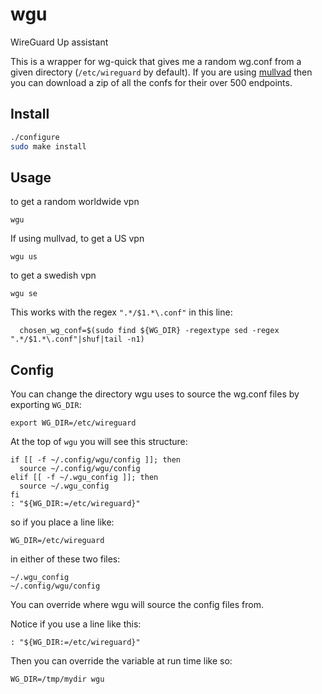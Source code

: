 # wgu
WireGuard Up assistant

This is a wrapper for wg-quick that gives me a random wg.conf from a given directory (`/etc/wireguard` by default).  If you are using [mullvad](https://mullvad.net/) then you can download a zip of all the confs for their over 500 endpoints.

## Install

 ```sh
./configure
sudo make install
```

## Usage

to get a random worldwide vpn

```
wgu
```

If using mullvad, to get a US vpn

```
wgu us
```

to get a swedish vpn

```
wgu se
```

This works with the regex `".*/$1.*\.conf"` in this line:

```
  chosen_wg_conf=$(sudo find ${WG_DIR} -regextype sed -regex ".*/$1.*\.conf"|shuf|tail -n1)
```

## Config

You can change the directory wgu uses to source the wg.conf files by exporting `WG_DIR`:

```
export WG_DIR=/etc/wireguard
```

At the top of `wgu` you will see this structure:

```
if [[ -f ~/.config/wgu/config ]]; then
  source ~/.config/wgu/config
elif [[ -f ~/.wgu_config ]]; then
  source ~/.wgu_config
fi
: "${WG_DIR:=/etc/wireguard}"
```

so if you place a line like:

```
WG_DIR=/etc/wireguard
```

in either of these two files:

```
~/.wgu_config
~/.config/wgu/config
```

You can override where wgu will source the config files from.

Notice if you use a line like this:

```
: "${WG_DIR:=/etc/wireguard}"
```

Then you can override the variable at run time like so:

```
WG_DIR=/tmp/mydir wgu
```
